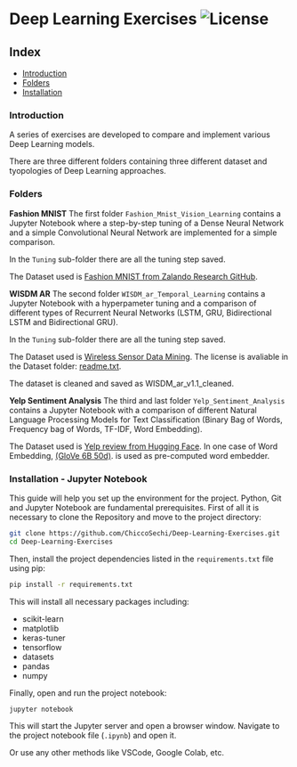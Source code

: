 # Deep Learning Exercises ![License](https://img.shields.io/badge/license-MIT-green.svg)

## Index
- [Introduction](#Introduction)
- [Folders](#Folders)
- [Installation](#installation---jupyter-notebook)  

### Introduction
A series of exercises are developed to compare and implement various Deep Learning models.

There are three different folders containing three different dataset and tyopologies of Deep Learning approaches.

### Folders

**Fashion MNIST**
The first folder `Fashion_Mnist_Vision_Learning` contains a Jupyter Notebook where a step-by-step tuning of a Dense Neural Network and a simple Convolutional Neural Network are implemented for a simple comparison.

In the `Tuning` sub-folder there are all the tuning step saved.

The Dataset used is [Fashion MNIST from Zalando Research GitHub](https://github.com/zalandoresearch/fashion-mnist).

**WISDM AR**
The second folder `WISDM_ar_Temporal_Learning` contains a Jupyter Notebook with a hyperpameter tuning and a comparison of different types of Recurrent Neural Networks (LSTM, GRU, Bidirectional LSTM and Bidirectional GRU).

In the `Tuning` sub-folder there are all the tuning step saved.

The Dataset used is [Wireless Sensor Data Mining](https://www.cis.fordham.edu/wisdm/dataset.php). The license is avaliable in the Dataset folder: [readme.txt](/WISDM_ar_Temporal_Learning/WISDM_ar_v1.1/readme.txt).

The dataset is cleaned and saved as WISDM_ar_v1.1_cleaned.

**Yelp Sentiment Analysis**
The third and last folder `Yelp_Sentiment_Analysis` contains a Jupyter Notebook with a comparison of different Natural Language Processing Models for Text Classification (Binary Bag of Words, Frequency bag of Words, TF-IDF, Word Embedding).

The Dataset used is [Yelp review from Hugging Face](https://huggingface.co/datasets/Yelp/yelp_review_full). In one case of Word Embedding, [(GloVe 6B 50d)](https://nlp.stanford.edu/projects/glove/). is used as pre-computed word embedder.

### Installation - Jupyter Notebook
This guide will help you set up the environment for the project.
Python, Git and Jupyter Notebook are fundamental prerequisites.
First of all it is necessary to clone the Repository and move to the project directory:

```bash
git clone https://github.com/ChiccoSechi/Deep-Learning-Exercises.git
cd Deep-Learning-Exercises
```

Then, install the project dependencies listed in the `requirements.txt` file using pip:

```bash
pip install -r requirements.txt
```

This will install all necessary packages including:
- scikit-learn
- matplotlib
- keras-tuner
- tensorflow
- datasets
- pandas
- numpy

Finally, open and run the project notebook:

```bash
jupyter notebook
```

This will start the Jupyter server and open a browser window. Navigate to the project notebook file (`.ipynb`) and open it.

Or use any other methods like VSCode, Google Colab, etc.